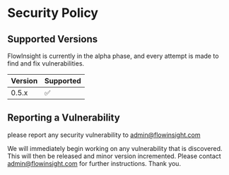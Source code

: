 # Security Policy

## Supported Versions

FlowInsight is currently in the alpha phase, and every attempt is made to find and fix vulnerabilities.

| Version | Supported          |
| ------- | ------------------ |
| 0.5.x   | :white_check_mark: |

## Reporting a Vulnerability

please report any security vulnerability to admin@flowinsight.com

We will immediately begin working on any vulnerability that is discovered. This will then be released and minor version incremented. Please contact admin@flowinsight.com for further instructions. Thank you.
